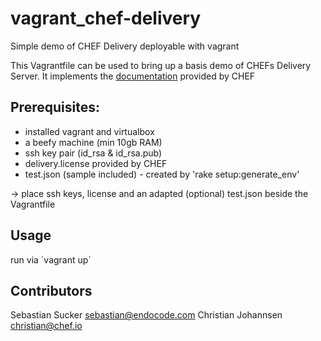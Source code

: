 # vagrant_chef-delivery
Simple demo of CHEF Delivery deployable with vagrant

This Vagrantfile can be used to bring up a basis demo of CHEFs Delivery Server.
It implements the [documentation](https://docs.chef.io/install_delivery_ssh.html) provided by CHEF

## Prerequisites:

* installed vagrant and virtualbox
* a beefy machine (min 10gb RAM)
* ssh key pair (id_rsa & id_rsa.pub)
* delivery.license provided by CHEF
* test.json (sample included) - created by 'rake setup:generate_env'

-> place ssh keys, license and an adapted (optional) test.json beside the Vagrantfile

## Usage

run via ´vagrant up´

## Contributors

Sebastian Sucker <sebastian@endocode.com>
Christian Johannsen <christian@chef.io>
